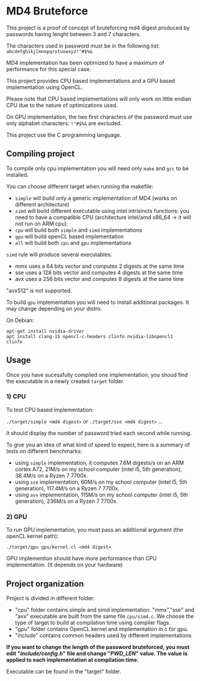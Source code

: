 # MD4 Bruteforce

This project is a proof of concept of bruteforcing md4 digest produced by passwords having lenght between 3 and 7 characters.

The characters used in password must be in the following list: `abcdefghikjlmnopqrstuvwxyz!"#$%&`

MD4 implementation has been optimized to have a maximum of performance for this special case.

This project provides CPU based implementations and a GPU based implementation using OpenCL.

Please note that CPU based implementations will only work on little endian CPU due to the nature of optimizations used.

On GPU implementation, the two first characters of the password must use only alphabet characters: `!"#$%&` are excluded.

This project use the C programming language.

## Compiling project

To compile only cpu implementation you will need only `make` and `gcc` to be installed.

You can choose different target when running the makefile:

- `simple` will build only a generic implementation of MD4 (works on different architecture)
- `simd` will build different executable using intel intrisincts functions: you need to have a compatible CPU (architecture intel/amd x86_64 -> it will not run on ARM cpu).
- `cpu` will build both `simple` and `simd` implementations
- `gpu` will build openCL based implementation
- `all` will build both  `cpu` and `gpu` implementations

`simd` rule will produce several executables:

- mmx uses a 64 bits vector and computes 2 digests at the same time
- sse uses a 128 bits vector and computes 4 digests at the same time
- avx uses a 256 bits vector and computes 8 digests at the same time

 "avx512" is not supported.

To build `gpu` implementation you will need to install additional packages. It may change depending on your distro.

On Debian:

```
apt-get install nvidia-driver
apt install clang-15 opencl-c-headers clinfo nvidia-libopencl1
clinfo
```


## Usage

Once you have sucessfully compiled one implementation, you shoud find the executable in a newly created `target` folder.

### 1) CPU

To test CPU based implementation:

`./target/simple <md4 digest>` or `./target/sse <md4 digest>` ...

It should display the number of password tried each second while running. 

To give you an idea of what kind of speed to expect, here is a summary of tests on different benchmarks:

- using `simple` implementation, it computes 7.6M digests/s on an ARM cortex A72, 21M/s on my school computer (intel i5, 5th generation), 38.4M/s on a Ryzen 7 7700x.
- using `sse` implementation, 60M/s on my school computer (intel i5, 5th generation), 117.4M/s on a Ryzen 7 7700x.
- using `avx` implementation, 115M/s on my school computer (intel i5, 5th generation), 236M/s on a Ryzen 7 7700x.

### 2) GPU

To run GPU implementation, you must pass an additional argument (the openCL kernel path):

`./target/gpu gpu/kernel.cl <md4 digest>`

GPU implemention should have more performance than CPU implementation. (It depends on your hardware)

## Project organization

Project is divided in different folder:

- "cpu" folder contains simple and simd implementation. "mmx","sse" and "avx" executable are built from the same file `cpu/simd.c`. We choose the type of target to build at compilation time using compiler flags.
- "gpu" folder contains OpenCL kernel and implementation in c for gpu.
- "include" contains common headers used by different implementations

**If you want to change the length of the password bruteforced, you must edit "*include/config.h*" file and change "*PWD_LEN*" value. The value is applied to each implementation at compilation time.**

Executable can be found in the "target" folder.
